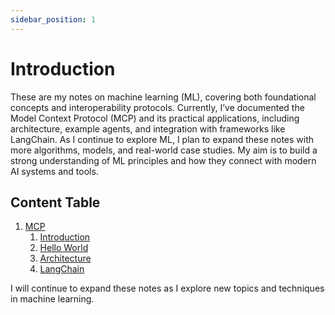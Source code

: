 ```yaml
---
sidebar_position: 1
---
```


# Introduction

These are my notes on machine learning (ML), covering both foundational concepts and interoperability protocols. Currently, I’ve documented the Model Context Protocol (MCP) and its practical applications, including architecture, example agents, and integration with frameworks like LangChain. As I continue to explore ML, I plan to expand these notes with more algorithms, models, and real-world case studies. My aim is to build a strong understanding of ML principles and how they connect with modern AI systems and tools.

## Content Table

1. [MCP](/docs/ml/mcp/introduction.md)
   1. [Introduction](/docs/ml/mcp/introduction.md)
   2. [Hello World](/docs/ml/mcp/hello-world.md)
   3. [Architecture](/docs/ml/mcp/architecture.md)
   4. [LangChain](/docs/ml/mcp/langchain.md)

I will continue to expand these notes as I explore new topics and techniques in machine learning.
